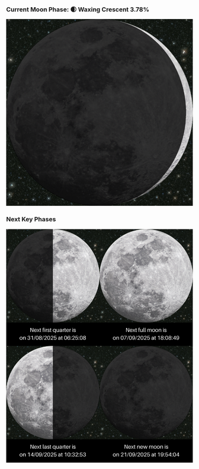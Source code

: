 ### Current Moon Phase: 🌒 Waxing Crescent 3.78%
![Moon Phase](moonphase.png)
### Next Key Phases
![Gallery](gallery.png)